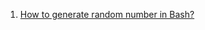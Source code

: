  1. [How to generate random number in Bash?][1]

[1]: https://stackoverflow.com/questions/1194882/how-to-generate-random-number-in-bash/1195035
